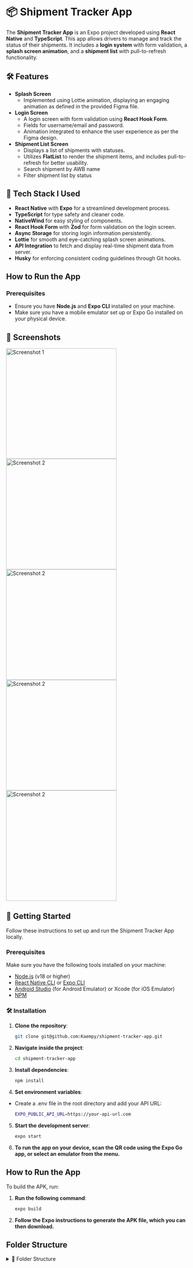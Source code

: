 # 📦 Shipment Tracker App

The **Shipment Tracker App** is an Expo project developed using **React Native** and **TypeScript**. This app allows drivers to manage and track the status of their shipments. It includes a **login system** with form validation, a **splash screen animation**, and a **shipment list** with pull-to-refresh functionality.

## 🛠 Features

- **Splash Screen**
  - Implemented using Lottie animation, displaying an engaging animation as defined in the provided Figma file.
- **Login Screen**
  - A login screen with form validation using **React Hook Form**.
  - Fields for username/email and password.
  - Animation integrated to enhance the user experience as per the Figma design.
- **Shipment List Screen**
  - Displays a list of shipments with statuses.
  - Utilizes **FlatList** to render the shipment items, and includes pull-to-refresh for better usability.
  - Search shipment by AWB name
  - Filter shipment list by status

## 🧰 **Tech Stack I Used**

- **React Native** with **Expo** for a streamlined development process.
- **TypeScript** for type safety and cleaner code.
- **NativeWind** for easy styling of components.
- **React Hook Form** with **Zod** for form validation on the login screen.
- **Async Storage** for storing login information persistently.
- **Lottie** for smooth and eye-catching splash screen animations.
- **API Integration** to fetch and display real-time shipment data from server.
- **Husky** for enforcing consistent coding guidelines through Git hooks.

## **How to Run the App**

### **Prerequisites**

- Ensure you have **Node.js** and **Expo CLI** installed on your machine.
- Make sure you have a mobile emulator set up or Expo Go installed on your physical device.

## 📱 Screenshots

<img src="./assets/previews/Screenshot 2024-09-20 at 11.42.00 PM.png" alt="Screenshot 1" height="300" />
<img src="./assets/previews/Screenshot 2024-09-21 at 4.47.29 PM.png" alt="Screenshot 2" height="300" />
<img src="./assets/previews/Screenshot 2024-09-21 at 4.48.15 PM.png" alt="Screenshot 2" height="300" />
<img src="./assets/previews/Screenshot 2024-09-21 at 4.58.38 PM.png" alt="Screenshot 2" height="300" />
<img src="./assets/previews/Screenshot 2024-09-21 at 5.26.57 PM.png" alt="Screenshot 2" height="300" />

## 🚀 Getting Started

Follow these instructions to set up and run the Shipment Tracker App locally.

### Prerequisites

Make sure you have the following tools installed on your machine:

- [Node.js](https://nodejs.org/en/) (v18 or higher)
- [React Native CLI](https://reactnative.dev/docs/environment-setup) or [Expo CLI](https://expo.dev/)
- [Android Studio](https://developer.android.com/studio) (for Android Emulator) or Xcode (for iOS Emulator)
- [NPM](https://www.npmjs.com/)

### 🛠 Installation

1. **Clone the repository**:

   ```bash
   git clone git@github.com:Kaempy/shipment-tracker-app.git
   ```

2. **Navigate inside the project**:

   ```bash
   cd shipment-tracker-app
   ```

3. **Install dependencies**:

   ```bash
   npm install
   ```

4. **Set environment variables**:

- Create a .env file in the root directory and add your API URL:

  ```bash
  EXPO_PUBLIC_API_URL=https://your-api-url.com
  ```

5. **Start the development server**:

   ```bash
   expo start
   ```

6. **To run the app on your device, scan the QR code using the Expo Go app, or select an emulator from the menu.**

## **How to Run the App**

To build the APK, run:

1. **Run the following command**:

   ```bash
   expo build
   ```

2. **Follow the Expo instructions to generate the APK file, which you can then download.**

## **Folder Structure**

<details>
  <summary>📂 Folder Structure</summary>

```bash
├── assets/         # All images and Lottie animation files
├── src/            # Source code for all files and components
│   ├── app/        # App configurations and main setup
│   ├── components/ # Reusable components (e.g., Login, Splash, Shipment List)
│   ├── context/    # React context files
│   ├── lib/        # Helper libraries
│   ├── types/      # TypeScript types
│   ├── validation/ # Form validation rules
├── utils/          # Utility functions and helpers
├── README.md       # App documentation
└── package.json    # Dependencies and project metadata
```
